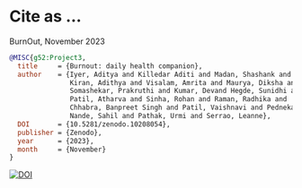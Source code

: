 # Cite as ...

BurnOut,
November 2023

```bibtex
@MISC{g52:Project3,
  title     = {Burnout: daily health companion},
  author    = {Iyer, Aditya and Killedar Aditi and Madan, Shashank and Srinivasan, Srinath and
               Kiran, Adithya and Visalam, Amrita and Maurya, Diksha and Joji, Sharon and 
               Somashekar, Prakruthi and Kumar, Devand Hegde, Sunidhi and J, Atharva and 
               Patil, Atharva and Sinha, Rohan and Raman, Radhika and
               Chhabra, Banpreet Singh and Patil, Vaishnavi and Pednekar, Shivam and 
               Nande, Sahil and Pathak, Urmi and Serrao, Leanne},
  DOI 	    = {10.5281/zenodo.10208054},
  publisher = {Zenodo},
  year      = {2023},
  month     = {November}
}

```
[![DOI](https://zenodo.org/badge/714758791.svg)](https://zenodo.org/doi/10.5281/zenodo.10208054)
